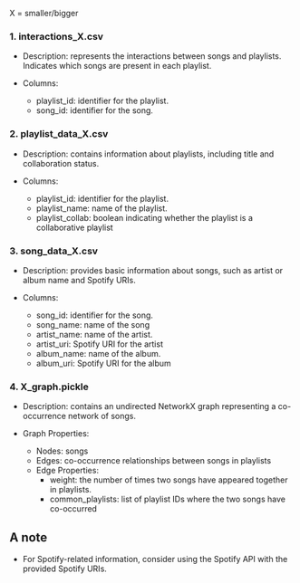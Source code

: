 X = smaller/bigger

### 1. interactions_X.csv

- Description: represents the interactions between songs and playlists. Indicates which songs are present in each playlist.
  
- Columns:
  - playlist_id: identifier for the playlist.
  - song_id: identifier for the song.

### 2. playlist_data_X.csv

- Description: contains information about playlists, including title and collaboration status.
  
- Columns:
  - playlist_id: identifier for the playlist.
  - playlist_name: name of the playlist.
  - playlist_collab: boolean indicating whether the playlist is a collaborative playlist 

### 3. song_data_X.csv

- Description: provides basic information about songs, such as artist or album name and Spotify URIs.
  
- Columns:
  - song_id: identifier for the song.
  - song_name: name of the song
  - artist_name: name of the artist.
  - artist_uri: Spotify URI for the artist
  - album_name: name of the album.
  - album_uri: Spotify URI for the album

### 4. X_graph.pickle

- Description: contains an undirected NetworkX graph representing a co-occurrence network of songs.
  
- Graph Properties:
  - Nodes: songs
  - Edges: co-occurrence relationships between songs in playlists
  - Edge Properties:
    - weight: the number of times two songs have appeared together in playlists.
    - common_playlists: list of playlist IDs where the two songs have co-occurred

## A note

- For Spotify-related information, consider using the Spotify API with the provided Spotify URIs.
